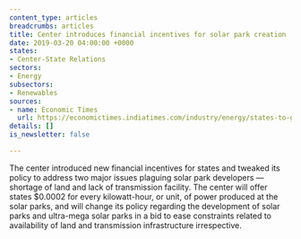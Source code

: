 ```yaml
---
content_type: articles
breadcrumbs: articles
title: Center introduces financial incentives for solar park creation
date: 2019-03-20 04:00:00 +0000
states:
- Center-State Relations
sectors:
- Energy
subsectors:
- Renewables
sources:
- name: Economic Times
  url: https://economictimes.indiatimes.com/industry/energy/states-to-get-sops-under-solar-park-scheme-2-0/articleshow/68348905.cms
details: []
is_newsletter: false

---
```

The center introduced new financial incentives for states and tweaked its policy to address two major issues plaguing solar park developers — shortage of land and lack of transmission facility. The center will offer states $0.0002 for every kilowatt-hour, or unit, of power produced at the solar parks, and will change its policy regarding the development of solar parks and ultra-mega solar parks in a bid to ease constraints related to availability of land and transmission infrastructure irrespective.
